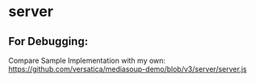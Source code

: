# server

## For Debugging:

Compare Sample Implementation with my own: https://github.com/versatica/mediasoup-demo/blob/v3/server/server.js
